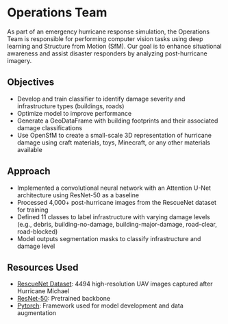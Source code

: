 # Operations Team
As part of an emergency hurricane response simulation, the Operations Team is responsible for performing computer vision tasks using deep learning and Structure from Motion (SfM). Our goal is to enhance situational awareness and assist disaster responders by analyzing post-hurricane imagery.

## Objectives
* Develop and train classifier to identify damage severity and infrastructure types (buildings, roads)
* Optimize model to improve performance
* Generate a GeoDataFrame with building footprints and their associated damage classifications
* Use OpenSfM to create a small-scale 3D representation of hurricane damage using craft materials, toys, Minecraft, or any other materials available

## Approach
* Implemented a convolutional neural network with an Attention U-Net architecture using ResNet-50 as a baseline
* Processed 4,000+ post-hurricane images from the RescueNet dataset for training
* Defined 11 classes to label infrastructure with varying damage levels (e.g., debris, building-no-damage, building-major-damage, road-clear, road-blocked)
* Model outputs segmentation masks to classify infrastructure and damage level

## Resources Used
* [RescueNet Dataset](https://www.dropbox.com/scl/fo/ntgeyhxe2mzd2wuh7he7x/AHJ-cNzQL-Eu04HS6bvBgcw?rlkey=6vxiaqve9gp6vzvzh3t5mz0vv&e=1&dl=0): 4494 high-resolution UAV images captured after Hurricane Michael
* [ResNet-50](https://docs.pytorch.org/vision/stable/models/generated/torchvision.models.resnet50.html): Pretrained backbone
* [Pytorch](https://pytorch.org/): Framework used for model development and data augmentation
